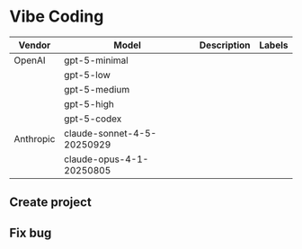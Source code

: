 # Vibe Coding

| Vendor | Model | Description | Labels | 
| ----- | -----  |  -----  | -----   |
| OpenAI | gpt-5-minimal |  | |
|        | gpt-5-low    |   | |
|        | gpt-5-medium  |  | |
|        | gpt-5-high   |  |  |
|        | gpt-5-codex  |  |  |
| Anthropic | claude-sonnet-4-5-20250929 |  | |
|           | claude-opus-4-1-20250805   |  | |


## Create project

## Fix bug
